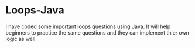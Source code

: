 # Loops-Java
I have coded some important loops questions using Java.
It will help beginners to practice the same questions and they can implement thier own logic as well.
